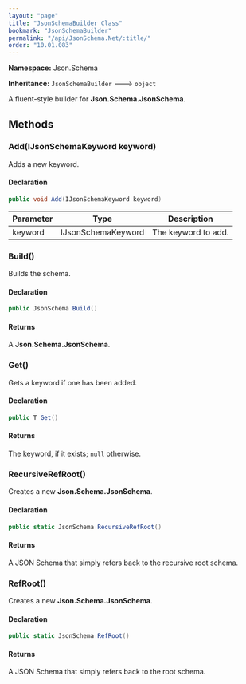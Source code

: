 ```yaml
---
layout: "page"
title: "JsonSchemaBuilder Class"
bookmark: "JsonSchemaBuilder"
permalink: "/api/JsonSchema.Net/:title/"
order: "10.01.083"
---
```

**Namespace:** Json.Schema

**Inheritance:**
`JsonSchemaBuilder`
 🡒 
`object`

A fluent-style builder for **Json.Schema.JsonSchema**.

## Methods

### Add(IJsonSchemaKeyword keyword)

Adds a new keyword.

#### Declaration

```c#
public void Add(IJsonSchemaKeyword keyword)
```

| Parameter | Type | Description |
|---|---|---|
| keyword | IJsonSchemaKeyword | The keyword to add. |


### Build()

Builds the schema.

#### Declaration

```c#
public JsonSchema Build()
```


#### Returns

A **Json.Schema.JsonSchema**.

### Get()

Gets a keyword if one has been added.

#### Declaration

```c#
public T Get()
```


#### Returns

The keyword, if it exists; `null` otherwise.

### RecursiveRefRoot()

Creates a new **Json.Schema.JsonSchema**.

#### Declaration

```c#
public static JsonSchema RecursiveRefRoot()
```


#### Returns

A JSON Schema that simply refers back to the recursive root schema.

### RefRoot()

Creates a new **Json.Schema.JsonSchema**.

#### Declaration

```c#
public static JsonSchema RefRoot()
```


#### Returns

A JSON Schema that simply refers back to the root schema.


